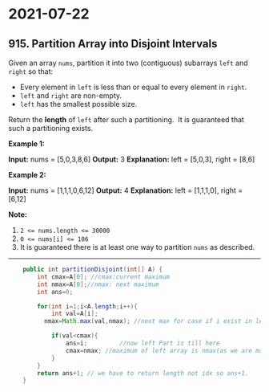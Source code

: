 # 2021-07-22

## 915. Partition Array into Disjoint Intervals

Given an array `nums`, partition it into two (contiguous) subarrays `left` and `right` so that:

- Every element in `left` is less than or equal to every element in `right`.
- `left` and `right` are non-empty.
- `left` has the smallest possible size.

Return the **length** of `left` after such a partitioning.  It is guaranteed that such a partitioning exists.

**Example 1:**

**Input:** nums = \[5,0,3,8,6\]
**Output:** 3
**Explanation:** left = \[5,0,3\], right = \[8,6\]

**Example 2:**

**Input:** nums = \[1,1,1,0,6,12\]
**Output:** 4
**Explanation:** left = \[1,1,1,0\], right = \[6,12\]

**Note:**

1. `2 <= nums.length <= 30000`
2. `0 <= nums[i] <= 106`
3. It is guaranteed there is at least one way to partition `nums` as described.

---

```java
    public int partitionDisjoint(int[] A) {
        int cmax=A[0]; //cmax:current maximum
        int nmax=A[0];//nmax: next maximum
        int ans=0;

        for(int i=1;i<A.length;i++){
            int val=A[i];
          nmax=Math.max(val,nmax); //next max for case if i exist in left Part

            if(val<cmax){
                ans=i;         //now left Part is till here
                cmax=nmax; //maximum of left array is nmax(as we are maintaining maximum for split Part)
            }
        }
        return ans+1; // we have to return length not idx so ans+1.
    }
```
